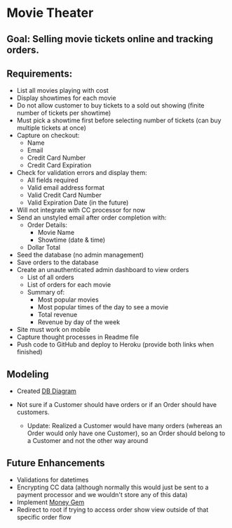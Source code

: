 # Movie Theater

## Goal: Selling movie tickets online and tracking orders.

## Requirements:

- List all movies playing with cost
- Display showtimes for each movie
- Do not allow customer to buy tickets to a sold out showing (finite number of tickets per showtime)
- Must pick a showtime first before selecting number of tickets (can buy multiple tickets at once)
- Capture on checkout:
  - Name
  - Email
  - Credit Card Number
  - Credit Card Expiration
- Check for validation errors and display them:
  - All fields required
  - Valid email address format
  - Valid Credit Card Number
  - Valid Expiration Date (in the future)
- Will not integrate with CC processor for now
- Send an unstyled email after order completion with:
  - Order Details:
    - Movie Name
    - Showtime (date & time)
  - Dollar Total
- Seed the database (no admin management)
- Save orders to the database
- Create an unauthenticated admin dashboard to view orders
  - List of all orders
  - List of orders for each movie
  - Summary of:
    - Most popular movies
    - Most popular times of the day to see a movie
    - Total revenue
    - Revenue by day of the week
- Site must work on mobile
- Capture thought processes in Readme file
- Push code to GitHub and deploy to Heroku (provide both links when finished)

## Modeling
- Created [DB Diagram](https://dbdiagram.io/d/60a2e757b29a09603d154743)

- Not sure if a Customer should have orders or if an Order should have customers.
  - Update: Realized a Customer would have many orders (whereas an Order would only have one Customer), so an Order should belong to a Customer and not the other way around


## Future Enhancements
- Validations for datetimes
- Encrypting CC data (although normally this would just be sent to a payment processor and we wouldn't store any of this data)
- Implement [Money Gem](https://github.com/RubyMoney/money)
- Redirect to root if trying to access order show view outside of that specific order flow

